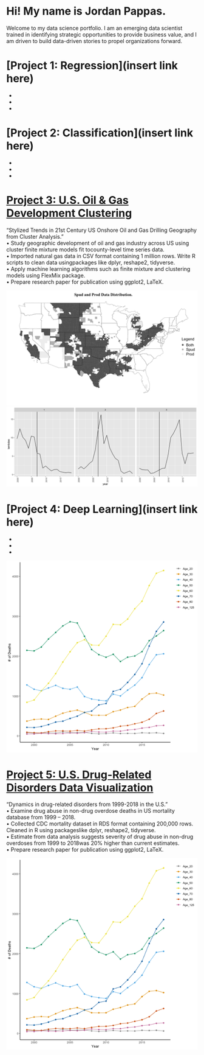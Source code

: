 # Hi! My name is Jordan Pappas.
Welcome to my data science portfolio. I am an emerging data scientist trained in identifying strategic opportunities to provide business value, and I am driven to build data-driven stories to propel organizations forward.


# [Project 1: Regression](insert link here)
*
*
*

# [Project 2: Classification](insert link here)
*
*
*

# [Project 3: U.S. Oil & Gas Development Clustering](https://github.com/jordanjpappas/Oil_Gas_Cluster_Analysis)
“Stylized Trends in 21st Century US Onshore Oil and Gas Drilling Geography from Cluster Analysis.”
<br /> • Study geographic development of oil and gas industry across US using cluster finite mixture models fit tocounty-level time series data.
<br /> • Imported natural gas data in CSV format containing 1 million rows. Write R scripts to clean data usingpackages like dplyr, reshape2, tidyverse.
<br /> • Apply machine learning algorithms such as finite mixture and clustering models using FlexMix package.
<br /> • Prepare research paper for publication using ggplot2, LaTeX.

![](/images/allCategoryMap.png)
![](/images/clusterplot3.png)

# [Project 4: Deep Learning](insert link here)
*
*
*

![](/images/Figure_(7)_2.png)

# [Project 5: U.S. Drug-Related Disorders Data Visualization](https://github.com/jordanjpappas/Opioid_Dynamics)
“Dynamics in drug-related disorders from 1999-2018 in the U.S.”
<br /> • Examine drug abuse in non-drug overdose deaths in US mortality database from 1999 – 2018.
<br /> • Collected CDC mortality dataset in RDS format containing 200,000 rows. Cleaned in R using packageslike dplyr, reshape2, tidyverse.
<br /> • Estimate from data analysis suggests severity of drug abuse in non-drug overdoses from 1999 to 2018was 20% higher than current estimates.
<br /> • Prepare research paper for publication using ggplot2, LaTeX.

![](/images/Figure_(7)_2.png)
